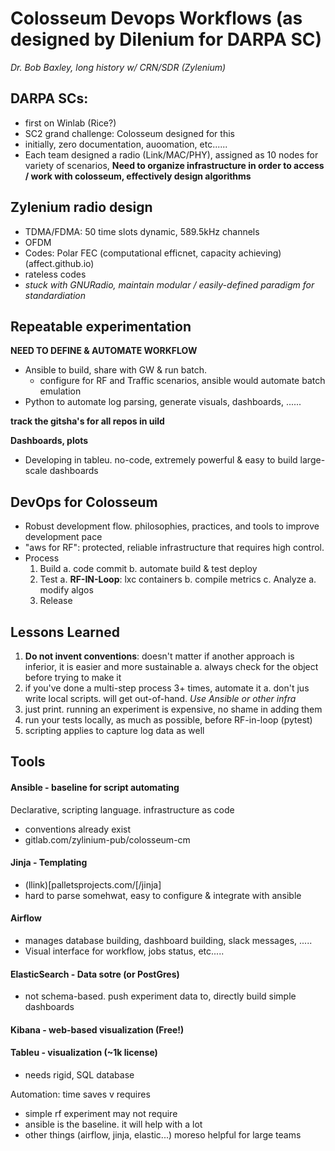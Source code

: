 # Colosseum Devops Workflows (as designed by Dilenium for DARPA SC)
*Dr. Bob Baxley, long history w/ CRN/SDR (Zylenium)*

## DARPA SCs:
* first on Winlab (Rice?)
* SC2 grand challenge: Colosseum designed for this
* initially, zero documentation, auoomation, etc......
* Each team designed a radio (Link/MAC/PHY), assigned as 10 nodes for variety of scenarios,
**Need to organize infrastructure in order to access / work with colosseum, effectively design algorithms**


## Zylenium radio design
 * TDMA/FDMA: 50 time slots dynamic, 589.5kHz channels
 * OFDM
 * Codes: Polar FEC (computational efficnet, capacity achieving) (affect.github.io)
 *  rateless codes
 * *stuck with GNURadio, maintain modular / easily-defined paradigm for standardiation*
 
## Repeatable experimentation
**NEED TO DEFINE & AUTOMATE WORKFLOW**
* Ansible to build, share with GW & run batch. 
  * configure for RF and Traffic scenarios, ansible would automate batch emulation
* Python to automate log parsing, generate visuals, dashboards, ......

**track the gitsha's for all repos in uild**

**Dashboards, plots**
* Developing in tableu. no-code, extremely powerful & easy to build large-scale dashboards


## DevOps for Colosseum
* Robust development flow. philosophies, practices, and tools to improve development pace
* "aws for RF": protected, reliable infrastructure that requires high control.
* Process
  1. Build
    a. code commit
    b. automate build & test deploy
  2. Test
    a. **RF-IN-Loop**: lxc containers
    b. compile metrics
    c. Analyze 
    a. modify algos
  3. Release
  
  
## Lessons Learned
1. **Do not invent conventions**: doesn't matter if another approach is inferior, it is easier and more sustainable
  a. always check for the object before trying to make it
 2. if you've done a multi-step process 3+ times, automate it
   a. don't jus write local scripts. will get out-of-hand. *Use Ansible or other infra*
 3. just print. running an experiment is expensive, no shame in adding them
 4. run your tests locally, as much as possible, before RF-in-loop (pytest)
 5. scripting applies to capture log data as well
 
## Tools

#### Ansible - baseline for script automating
Declarative, scripting language. infrastructure as code
* conventions already exist
* gitlab.com/zylinium-pub/colosseum-cm 

#### Jinja - Templating
* (llink)[palletsprojects.com/[/jinja]
* hard to parse somehwat, easy to configure & integrate with ansible

#### Airflow
* manages database building, dashboard building, slack messages, .....
* Visual interface for workflow, jobs status, etc.....

#### ElasticSearch - Data sotre (or PostGres)
- not schema-based. push experiment data to, directly build simple dashboards

#### Kibana - web-based visualization (Free!)

#### Tableu - visualization (~1k license)
* needs rigid, SQL database

Automation: time saves v requires
* simple rf experiment may not require
* ansible is the baseline. it will help with a lot
* other things (airflow, jinja, elastic...) moreso helpful for large teams
